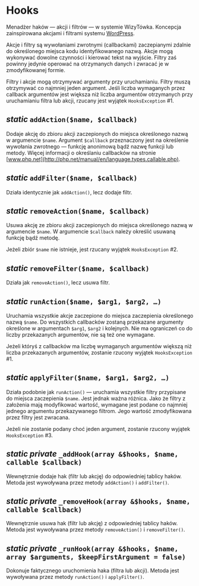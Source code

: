Hooks
===

Menadżer haków — akcji i filtrów — w systemie WizyTówka. Koncepcja zainspirowana akcjami i filtrami systemu [WordPress](https://codex.wordpress.org/Plugin_API).

Akcje i filtry są wywołaniami zwrotnymi (callbackami) zaczepianymi zdalnie do określonego miejsca kodu identyfikowanego nazwą. Akcje mogą wykonywać dowolne czynności i kierować tekst na wyjście. Filtry zaś powinny jedynie operować na otrzymanych danych i zwracać je w zmodyfikowanej formie.

Filtry i akcje mogą otrzymywać argumenty przy uruchamianiu. Filtry muszą otrzymywać co najmniej jeden argument. Jeśli liczba wymaganych przez callback argumentów jest większa niż liczba argumentów otrzymanych przy uruchamianiu filtra lub akcji, rzucany jest wyjątek `HooksException` #1.

## *static* `addAction($name, $callback)`

Dodaje akcję do zbioru akcji zaczepionych do miejsca określonego nazwą w argumencie `$name`. Argument `$callback` przeznaczony jest na określenie wywołania zwrotnego — funkcję anonimową bądź nazwę funkcji lub metody. Więcej informacji o określaniu callbacków na stronie [www.php.net](http://php.net/manual/en/language.types.callable.php).

## *static* `addFilter($name, $callback)`

Działa identycznie jak `addAction()`, lecz dodaje filtr.

## *static* `removeAction($name, $callback)`

Usuwa akcję ze zbioru akcji zaczepionych do miejsca określonego nazwą w argumencie `$name`. W argumencie `$callback` należy określić usuwaną funkcję bądź metodę.

Jeżeli zbiór `$name` nie istnieje, jest rzucany wyjątek `HooksException` #2.

## *static* `removeFilter($name, $callback)`

Działa jak `removeAction()`, lecz usuwa filtr.

## *static* `runAction($name, $arg1, $arg2, …)`

Uruchamia wszystkie akcje zaczepione do miejsca zaczepienia określonego nazwą `$name`. Do wszystkich callbacków zostaną przekazane argumenty określone w argumentach `$arg1`, `$arg2` i kolejnych. Nie ma ograniczeń co do liczby przekazanych argumentów, nie są też one wymagane.

Jeżeli któryś z callbacków ma liczbę wymaganych argumentów większą niż liczba przekazanych argumentów, zostanie rzucony wyjątek `HooksException` #1.

## *static* `applyFilter($name, $arg1, $arg2, …)`

Działa podobnie jak `runAction()` — uruchamia wszystkie filtry przypisane do miejsca zaczepienia `$name`. Jest jednak ważna różnica. Jako że filtry z założenia mają modyfikować wartość, wymagane jest podane co najmniej jednego argumentu przekazywanego filtrom. Jego wartość zmodyfikowana przez filtry jest zwracana.

Jeżeli nie zostanie podany choć jeden argument, zostanie rzucony wyjątek `HooksException` #3.

## *static private* `_addHook(array &$hooks, $name, callable $callback)`

Wewnętrznie dodaje hak (filtr lub akcję) do odpowiedniej tablicy haków. Metoda jest wywoływana przez metody `addAction()` i `addFilter()`.

## *static private* `_removeHook(array &$hooks, $name, callable $callback)`

Wewnętrznie usuwa hak (filtr lub akcję) z odpowiedniej tablicy haków. Metoda jest wywoływana przez metody `removeAction()` i `removeFilter()`.

## *static private* `_runHook(array &$hooks, $name, array $arguments, $keepFirstArgument = false)`

Dokonuje faktycznego uruchomienia haka (filtra lub akcji). Metoda jest wywoływana przez metody `runAction()` i `applyFilter()`.